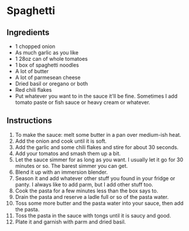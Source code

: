 # Spaghetti

## Ingredients

* 1 chopped onion
* As much garlic as you like
* 1 28oz can of whole tomatoes
* 1 box of spaghetti noodles
* A lot of butter
* A lot of parmesean cheese
* Dried basil or oregano or both
* Red chili flakes
* Put whatever you want to in the sauce it'll be fine. Sometimes I add tomato paste or fish sauce or heavy cream or whatever.

## Instructions

1. To make the sauce: melt some butter in a pan over medium-ish heat.
1. Add the onion and cook until it is soft.
1. Add the garlic and some chili flakes and stire for about 30 seconds.
1. Add your tomatos and smash them up a bit.
1. Let the sauce simmer for as long as you want. I usually let it go for 30 minutes or so. The barest simmer you can get.
1. Blend it up with an immersion blender.
1. Season it and add whatever other stuff you found in your fridge or panty. I always like to add parm, but I add other stuff too.
1. Cook the pasta for a few minutes less than the box says to.
1. Drain the pasta and reserve a ladle full or so of the pasta water.
1. Toss some more butter and the pasta water into your sauce, then add the pasta.
1. Toss the pasta in the sauce with tongs until it is saucy and good.
1. Plate it and garnish with parm and dried basil.

